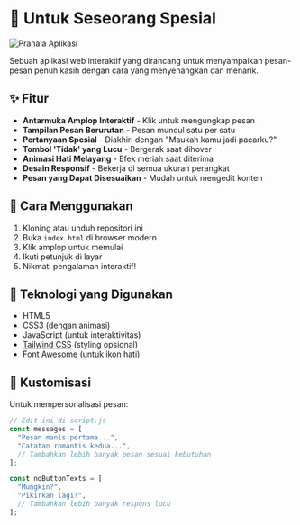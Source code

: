 # 💝 Untuk Seseorang Spesial

![Pranala Aplikasi](https://placehold.co/1200x630?text=Pranala+Aplikasi+Pesan+Cinta+Interaktif)

Sebuah aplikasi web interaktif yang dirancang untuk menyampaikan pesan-pesan penuh kasih dengan cara yang menyenangkan dan menarik.

## ✨ Fitur

- **Antarmuka Amplop Interaktif** - Klik untuk mengungkap pesan
- **Tampilan Pesan Berurutan** - Pesan muncul satu per satu
- **Pertanyaan Spesial** - Diakhiri dengan "Maukah kamu jadi pacarku?"
- **Tombol 'Tidak' yang Lucu** - Bergerak saat dihover
- **Animasi Hati Melayang** - Efek meriah saat diterima
- **Desain Responsif** - Bekerja di semua ukuran perangkat
- **Pesan yang Dapat Disesuaikan** - Mudah untuk mengedit konten

## 🚀 Cara Menggunakan

1. Kloning atau unduh repositori ini
2. Buka `index.html` di browser modern
3. Klik amplop untuk memulai
4. Ikuti petunjuk di layar
5. Nikmati pengalaman interaktif!

## 🔧 Teknologi yang Digunakan

- HTML5
- CSS3 (dengan animasi)
- JavaScript (untuk interaktivitas)
- [Tailwind CSS](https://tailwindcss.com/) (styling opsional)
- [Font Awesome](https://fontawesome.com/) (untuk ikon hati)

## 🎨 Kustomisasi

Untuk mempersonalisasi pesan:
```javascript
// Edit ini di script.js
const messages = [
  "Pesan manis pertama...",
  "Catatan romantis kedua...",
  // Tambahkan lebih banyak pesan sesuai kebutuhan
];

const noButtonTexts = [
  "Mungkin?",
  "Pikirkan lagi!",
  // Tambahkan lebih banyak respons lucu
];